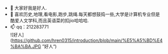 - 👋 大家好我是好人.
- 👀 喜欢历史,地理,看电影,跑步,跳绳.每天都想鼓捣一些,大学是计算机专业但是酷爱人文学科,而且英语菜的扣jio哈哈哈.
- 📫 qq：212283771  
![好人](https://github.com/hren0315/introduction/blob/main/%E5%A5%BD%E4%BA%BA.JPG ”好人“)
<!---
hren0315/hren0315 is a ✨ special ✨ repository because its `README.md` (this file) appears on your GitHub profile.
You can click the Preview link to take a look at your changes.
--->
